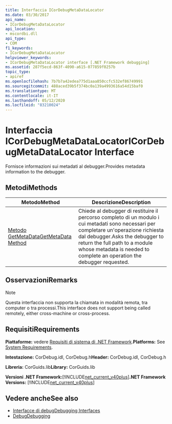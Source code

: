```yaml
---
title: Interfaccia ICorDebugMetaDataLocator
ms.date: 03/30/2017
api_name:
- ICorDebugMetaDataLocator
api_location:
- mscordbi.dll
api_type:
- COM
f1_keywords:
- ICorDebugMetaDataLocator
helpviewer_keywords:
- ICorDebugMetaDataLocator interface [.NET Framework debugging]
ms.assetid: 287f5ecd-863f-4090-a615-077859f0257b
topic_type:
- apiref
ms.openlocfilehash: 7b7b7a42edea775d1aaa850ccfc532ef86749991
ms.sourcegitcommit: 488aced39b5f374bc0a139a4993616a54d15baf0
ms.translationtype: MT
ms.contentlocale: it-IT
ms.lasthandoff: 05/12/2020
ms.locfileid: "83210024"
---
```

# <a name="icordebugmetadatalocator-interface"></a><span data-ttu-id="8bc63-102">Interfaccia ICorDebugMetaDataLocator</span><span class="sxs-lookup"><span data-stu-id="8bc63-102">ICorDebugMetaDataLocator Interface</span></span>
<span data-ttu-id="8bc63-103">Fornisce informazioni sui metadati al debugger.</span><span class="sxs-lookup"><span data-stu-id="8bc63-103">Provides metadata information to the debugger.</span></span>  
  
## <a name="methods"></a><span data-ttu-id="8bc63-104">Metodi</span><span class="sxs-lookup"><span data-stu-id="8bc63-104">Methods</span></span>  
  
|<span data-ttu-id="8bc63-105">Metodo</span><span class="sxs-lookup"><span data-stu-id="8bc63-105">Method</span></span>|<span data-ttu-id="8bc63-106">Descrizione</span><span class="sxs-lookup"><span data-stu-id="8bc63-106">Description</span></span>|  
|------------|-----------------|  
|[<span data-ttu-id="8bc63-107">Metodo GetMetaData</span><span class="sxs-lookup"><span data-stu-id="8bc63-107">GetMetaData Method</span></span>](icordebugmetadatalocator-getmetadata-method.md)|<span data-ttu-id="8bc63-108">Chiede al debugger di restituire il percorso completo di un modulo i cui metadati sono necessari per completare un'operazione richiesta dal debugger.</span><span class="sxs-lookup"><span data-stu-id="8bc63-108">Asks the debugger to return the full path to a module whose metadata is needed to complete an operation the debugger requested.</span></span>|  
  
## <a name="remarks"></a><span data-ttu-id="8bc63-109">Osservazioni</span><span class="sxs-lookup"><span data-stu-id="8bc63-109">Remarks</span></span>  
  
> [!NOTE]
> <span data-ttu-id="8bc63-110">Questa interfaccia non supporta la chiamata in modalità remota, tra computer o tra processi.</span><span class="sxs-lookup"><span data-stu-id="8bc63-110">This interface does not support being called remotely, either cross-machine or cross-process.</span></span>  
  
## <a name="requirements"></a><span data-ttu-id="8bc63-111">Requisiti</span><span class="sxs-lookup"><span data-stu-id="8bc63-111">Requirements</span></span>  
 <span data-ttu-id="8bc63-112">**Piattaforme:** vedere [Requisiti di sistema di .NET Framework](../../get-started/system-requirements.md).</span><span class="sxs-lookup"><span data-stu-id="8bc63-112">**Platforms:** See [System Requirements](../../get-started/system-requirements.md).</span></span>  
  
 <span data-ttu-id="8bc63-113">**Intestazione:** CorDebug.idl, CorDebug.h</span><span class="sxs-lookup"><span data-stu-id="8bc63-113">**Header:** CorDebug.idl, CorDebug.h</span></span>  
  
 <span data-ttu-id="8bc63-114">**Libreria:** CorGuids.lib</span><span class="sxs-lookup"><span data-stu-id="8bc63-114">**Library:** CorGuids.lib</span></span>  
  
 <span data-ttu-id="8bc63-115">**Versioni .NET Framework:**[!INCLUDE[net_current_v40plus](../../../../includes/net-current-v40plus-md.md)]</span><span class="sxs-lookup"><span data-stu-id="8bc63-115">**.NET Framework Versions:** [!INCLUDE[net_current_v40plus](../../../../includes/net-current-v40plus-md.md)]</span></span>  
  
## <a name="see-also"></a><span data-ttu-id="8bc63-116">Vedere anche</span><span class="sxs-lookup"><span data-stu-id="8bc63-116">See also</span></span>

- [<span data-ttu-id="8bc63-117">Interfacce di debug</span><span class="sxs-lookup"><span data-stu-id="8bc63-117">Debugging Interfaces</span></span>](debugging-interfaces.md)
- [<span data-ttu-id="8bc63-118">Debug</span><span class="sxs-lookup"><span data-stu-id="8bc63-118">Debugging</span></span>](index.md)
